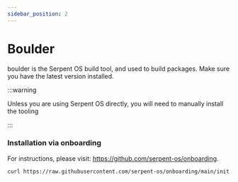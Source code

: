 ```yaml
---
sidebar_position: 2
---
```


# Boulder

boulder is the Serpent OS build tool, and used to build packages. Make sure you have the latest
version installed.

:::warning

Unless you are using Serpent OS directly, you will need to manually install the tooling

:::

### Installation via onboarding

For instructions, please visit: https://github.com/serpent-os/onboarding.

```bash
curl https://raw.githubusercontent.com/serpent-os/onboarding/main/init.sh |bash
```